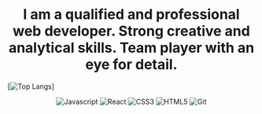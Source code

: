 <h1 align="center"> I am a qualified and professional web developer. Strong creative and analytical skills. Team player with an eye for detail. </h1>

[![Top Langs](https://github-readme-stats-git-masterrstaa-rickstaa.vercel.app/api/top-langs/?username=MostafaKhidrAce)]

<p align="center">
   <img src="https://img.shields.io/badge/JavaScript-F7DF1E?style=for-the-badge&logo=javascript&logoColor=black" alt="Javascript" />
   <img src="https://img.shields.io/badge/React-20232A?style=for-the-badge&logo=react&logoColor=61DAFB" alt="React" />
   <img src="https://img.shields.io/badge/CSS3-1572B6?style=for-the-badge&logo=css3&logoColor=white" alt="CSS3" />
   <img src="https://img.shields.io/badge/HTML5-E34F26?style=for-the-badge&logo=html5&logoColor=white" alt="HTML5" />
   <img src="https://img.shields.io/badge/git-F05032?style=for-the-badge&logo=git&logoColor=white" alt="Git" />
</p>
